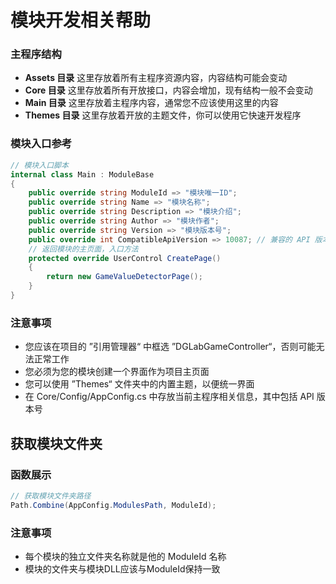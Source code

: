 # 模块开发相关帮助

### 主程序结构
- **Assets 目录** 这里存放着所有主程序资源内容，内容结构可能会变动
- **Core 目录** 这里存放着所有开放接口，内容会增加，现有结构一般不会变动
- **Main 目录** 这里存放着主程序内容，通常您不应该使用这里的内容
- **Themes 目录** 这里存放着开放的主题文件，你可以使用它快速开发程序

### 模块入口参考
```CS
// 模块入口脚本
internal class Main : ModuleBase
{
	public override string ModuleId => "模块唯一ID";
	public override string Name => "模块名称";
	public override string Description => "模块介绍";
	public override string Author => "模块作者";
	public override string Version => "模块版本号";
	public override int CompatibleApiVersion => 10087; // 兼容的 API 版本号
	// 返回模块的主页面，入口方法
	protected override UserControl CreatePage()
	{
		return new GameValueDetectorPage();
	}
}
```

### 注意事项
- 您应该在项目的 ”引用管理器“ 中框选 ”DGLabGameController“，否则可能无法正常工作
- 您必须为您的模块创建一个界面作为项目主页面
- 您可以使用 ”Themes“ 文件夹中的内置主题，以便统一界面
- 在 Core/Config/AppConfig.cs 中存放当前主程序相关信息，其中包括 API 版本号

## 获取模块文件夹
### 函数展示
```CS
// 获取模块文件夹路径
Path.Combine(AppConfig.ModulesPath, ModuleId);
```

### 注意事项
- 每个模块的独立文件夹名称就是他的 ModuleId 名称
- 模块的文件夹与模块DLL应该与ModuleId保持一致